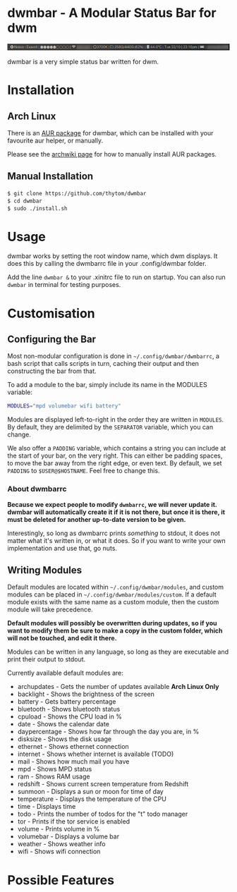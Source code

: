 dwmbar - A Modular Status Bar for dwm
=====================================
![Example image](res/example.png)

dwmbar is a very simple status bar written for dwm.

# Installation

## Arch Linux

There is an [AUR package](https://aur.archlinux.org/packages/dwmbar) for
dwmbar, which can be installed with your favourite aur helper, or manually.

Please see the [archwiki
page](https://wiki.archlinux.org/index.php/Arch_User_Repository#Installing_packages)
for how to manually install AUR packages.

## Manual Installation

```bash
$ git clone https://github.com/thytom/dwmbar
$ cd dwmbar
$ sudo ./install.sh
```
# Usage

dwmbar works by setting the root window name, which dwm displays. It does this
by calling the dwmbarrc file in your .config/dwmbar folder.

Add the line `dwmbar &` to your .xinitrc file to run on startup. You can also
run `dwmbar` in terminal for testing purposes.

# Customisation

## Configuring the Bar

Most non-modular configuration is done in `~/.config/dwmbar/dwmbarrc`, a bash
script that calls scripts in turn, caching their output and then constructing
the bar from that.

To add a module to the bar, simply include its name in the MODULES variable:

```bash
MODULES="mpd volumebar wifi battery"
```

Modules are displayed left-to-right in the order they are written in `MODULES`.
By default, they are delimited by the `SEPARATOR` variable, which you can
change.

We also offer a `PADDING` variable, which contains a string you can include at
the start of your bar, on the very right. This can either be padding spaces, to
move the bar away from the right edge, or even text. By default, we set
`PADDING` to `$USER@$HOSTNAME`. Feel free to change this.

### About dwmbarrc

**Because we expect people to modify `dwmbarrc`, we will never update it.
dwmbar will automatically create it if it is not there, but once it is there,
it must be deleted for another up-to-date version to be given.**

Interestingly, so long as dwmbarrc prints *something* to stdout, it does not
matter what it's written in, or what it does. So if you want to write your own
implementation and use that, go nuts.

## Writing Modules

Default modules are located within `~/.config/dwmbar/modules`, and custom
modules can be placed in `~/.config/dwmbar/modules/custom`. If a default module
exists with the same name as a custom module, then the custom module will take
precedence.

**Default modules will possibly be overwritten during updates, so if you want
to modify them be sure to make a copy in the custom folder, which will not be
touched, and edit it there.**

Modules can be written in any language, so long as they are executable and
print their output to stdout.

Currently available default modules are:
- archupdates		- Gets the number of updates available **Arch Linux Only**
- backlight			- Shows the brightness of the screen
- battery			- Gets battery percentage
- bluetooth			- Shows bluetooth status
- cpuload			- Shows the CPU load in %
- date				- Shows the calendar date
- daypercentage		- Shows how far through the day you are, in %
- disksize			- Shows the disk usage
- ethernet			- Shows ethernet connection
- internet			- Shows whether internet is available (TODO)
- mail				- Shows how much mail you have
- mpd				- Shows MPD status
- ram				- Shows RAM usage
- redshift			- Shows current screen temperature from Redshift
- sunmoon			- Displays a sun or moon for time of day
- temperature		- Displays the temperature of the CPU
- time				- Displays time
- todo				- Prints the number of todos for the "t" todo manager
- tor				- Prints if the tor service is enabled
- volume			- Prints volume in %
- volumebar			- Displays a volume bar
- weather			- Shows weather info
- wifi				- Shows wifi connection

# Possible Features

